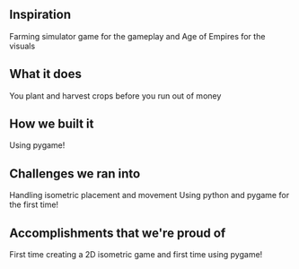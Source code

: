 ## Inspiration
Farming simulator game for the gameplay and Age of Empires for the visuals

## What it does
You plant and harvest crops before you run out of money

## How we built it
Using pygame!

## Challenges we ran into
Handling isometric placement and movement
Using python and pygame for the first time!

## Accomplishments that we're proud of
First time creating a 2D isometric game and first time using pygame!

